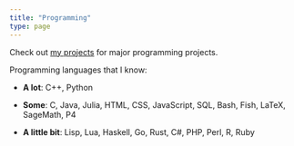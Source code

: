 ```yaml
---
title: "Programming"
type: page
---
```



Check out [my projects](/projects) for major programming projects.

Programming languages that I know:

- **A lot**: C++, Python

- **Some**: C, Java, Julia, HTML, CSS, JavaScript, SQL, Bash, Fish, LaTeX, SageMath, P4

- **A little bit**: Lisp, Lua, Haskell, Go, Rust, C#, PHP, Perl, R, Ruby

